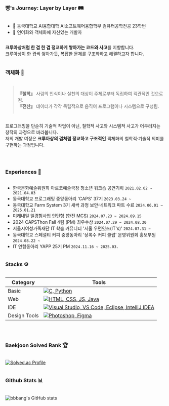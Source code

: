 <!--Database-->
<div style="display:flex; flex-direction:column; align-items:flex-start;">

### 빵's Journey: Layer by Layer 🛤
- 🥐 동국대학교 AI융합대학 AI소프트웨어융합학부 컴퓨터공학전공 23학번
- 🥖 언어화와 객체화에 자신있는 개발자

**크루아상처럼 한 겹 한 겹 정교하게 쌓아가는 코드와 사고**를 지향합니다.<br>
크루아상이 한 겹씩 쌓아가듯, 복잡한 문제를 구조화하고 해결하고자 합니다. <br>

### 객체화 🔭
> **『철학』** 사람의 인식이나 실천의 대상이 주체로부터 독립하여 객관적인 것으로 됨.<br>
  **『전산』** 데이터가 각각 독립적으로 움직여 프로그램이나 시스템으로 구성됨.

프로그래밍을 단순히 기술적 작업이 아닌, 철학적 사고와 시스템적 사고가 어우러지는 창작의 과정으로 바라봅니다.  
저의 개발 여정은 **크루아상의 겹처럼 정교하고 구조적인** 객체화의 철학적·기술적 의미를 구현하는 과정입니다.

---

### Experiences 📒

- 한국문화예술위원회 아르코예술극장 청소년 워크숍 공연기획  `2021.02.02 ~ 2021.04.03`
- 동국대학교 프로그래밍 중앙동아리 'CAPS' 37기 `2023.03.24 ~`
- 동국대학교 Farm System 3기 새싹 과정 보안·네트워크 파트 수료 `2024.06.01 ~ 2025.01.21`
- 미래내일 일경험사업 인턴형 (한전 MCS) `2024.07.23 ~ 2024.09.15`
- 2024 CAPSThon Fall 4팀 (PM) 최우수상 `2024.07.29 ~ 2024.08.30`
- 서울시여성가족재단 IT 학습 커뮤니티 '서울 우먼잇츠(IT's)' `2024.07.31 ~`
- 동국대학교 스페셜티 커피 중앙동아리 '상록수 커피 클럽' 운영위원회 홍보부원 `2024.08.22 ~`
- IT 연합동아리 YAPP 25기 PM `2024.11.16 ~ 2025.03.`


### Stacks ⚙️
<table>
  <thead>
    <tr>
      <th>Category</th>
      <th>Tools</th>
    </tr>
  </thead>
  <tbody>
    <tr>
      <td>Basic</td>
      <td>
        <a href="https://skillicons.dev"><img src="https://skillicons.dev/icons?i=c,python" alt="C, Python"></a>
      </td>
    </tr>
    <tr>
      <td>Web</td>
      <td>
        <a href="https://skillicons.dev"><img src="https://skillicons.dev/icons?i=html,css,js,java,mysql" alt="HTML, CSS, JS, Java"></a>
      </td>
    </tr>
    <tr>
      <td>IDE</td>
      <td>
        <a href="https://skillicons.dev"><img src="https://skillicons.dev/icons?i=visualstudio,vscode,eclipse,idea" alt="Visual Studio, VS Code, Eclipse, IntelliJ IDEA"></a>
      </td>
    </tr>
    <tr>
      <td>Design Tools</td>
      <td>
        <a href="https://skillicons.dev"><img src="https://skillicons.dev/icons?i=ps,figma" alt="Photoshop, Figma"></a>
      </td>
    </tr>
  </tbody>
</table>


---

### Baekjoon Solved Rank 🏆
[![Solved.ac Profile](http://mazassumnida.wtf/api/v2/generate_badge?boj=wonw512)](https://solved.ac/wonw512)

### Github Stats 📊
![bbbang's GitHub stats](https://github-readme-stats.vercel.app/api?username=z1-won&show_icons=true&theme=radical)
